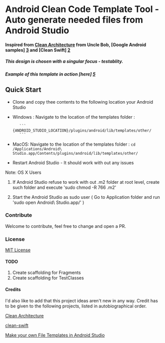 #  Android Clean Code Template Tool - Auto generate needed files from Android Studio
#### Inspired from [Clean Architecture][1] from Uncle Bob, [Google Android samples] [3]  and [Clean Swift] [2]
##### This design is chosen with a singular focus - testablity.
##### Example of this template in action [here] [5]

## Quick Start
*  Clone and copy thee contents to the following location your  Android Studio


* Windows : Navigate to the location of the templates folder :  

         ``` {ANDROID_STUDIO_LOCATION}/plugins/android/lib/templates/other/
         ```


* MacOS:  Navigate to the location of the templates folder :
        ```
        cd /Applications/Android\ Studio.app/Contents/plugins/android/lib/templates/other/
        ```



*  Restart Android Studio - It should work with out any issues

Note: OS X Users
1. If Android Studio refuse to work with out .m2 folder at root level, create such folder and execute 'sudo chmod -R 766 .m2'

2. Start the Android Studio as sudo user ( Go to Application folder and run 'sudo open Android\ Studio.app/' )

### Contribute
Welcome to contribute, feel free to change and open a PR.

### License
[MIT License][6]

#### TODO
1. Create scaffolding for Fragments
2. Create scaffolding for TestClasses



#### Credits
I'd also like to add that this project ideas aren't new in any way. Credit has to be given to the following projects, listed in autobiographical order.

[Clean Architecture][1]

[clean-swift][2]

[Make your own File Templates in Android Studio][4]



[1]: https://8thlight.com/blog/uncle-bob/2012/08/13/the-clean-architecture.html
[2]: http://clean-swift.com
[3]: https://github.com/googlesamples/android-testing
[4]: https://riggaroo.co.za/custom-file-templates-android-studio/
[5]: https://github.com/kmmraj/android-clean-code
[6]: ./LICENSE
